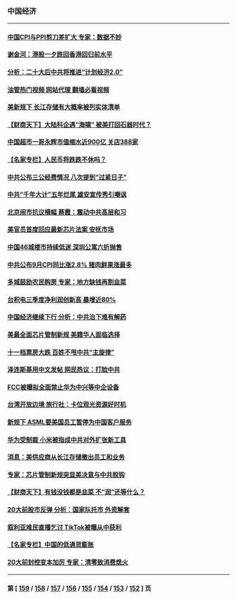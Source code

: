 ### 中国经济
---
#### [中国CPI与PPI剪刀差扩大 专家：数据不妙](../../pages/ncid283/n13845986.md?10152045) 
#### [谢金河：港股一夕跌回香港回归前水平](../../pages/ncid283/n13845858.md?10152045) 
#### [分析：二十大后中共将推进“计划经济2.0”](../../pages/ncid283/n13845828.md?10152045) 
#### [油管热门视频 网站代理 翻墙必看视频](http://209.222.30.114:81/youtube.html?10152045)
#### [美新规下 长江存储有大概率被列实体清单](../../pages/ncid283/n13845665.md?10152045) 
#### [【财商天下】大陆科企遇“海啸” 被美打回石器时代？](../../pages/ncid283/n13845742.md?10152045) 
#### [中国超市一哥永辉市值缩水近900亿 关店388家](../../pages/ncid283/n13845651.md?10152045) 
#### [【名家专栏】人民币将跌跌不休吗？](../../pages/ncid283/n13845412.md?10152045) 
#### [中共公布三公经费情况 八次提到“过紧日子”](../../pages/ncid283/n13845630.md?10152045) 
#### [中共“千年大计”五年烂尾 雄安宣传秀引嘲讽](../../pages/ncid283/n13845158.md?10152045) 
#### [北京闹市抗议横幅 蔡霞：震动中共高层和习](../../pages/ncid283/n13845505.md?10152045) 
#### [美官员首度回应最新芯片法案 安抚市场](../../pages/ncid283/n13845407.md?10152045) 
#### [中国46城楼市持续低迷 深圳公寓六折抛售](../../pages/ncid283/n13845148.md?10152045) 
#### [中共公布9月CPI同比涨2.8% 猪肉鲜果涨最多](../../pages/ncid283/n13845002.md?10152045) 
#### [多城鼓励农民购房 专家：地方缺钱再割韭菜](../../pages/ncid283/n13844904.md?10152045) 
#### [台积电三季度净利润创新高 暴增近80%](../../pages/ncid283/n13844867.md?10152045) 
#### [中国经济继续下行 分析：中共治下难有解药](../../pages/ncid283/n13844331.md?10152045) 
#### [美最全面芯片管制新规 美籍华人面临选择](../../pages/ncid283/n13844763.md?10152045) 
#### [十一档票房大跌 百姓不甩中共“主旋律”](../../pages/ncid283/n13844332.md?10152045) 
#### [泽连斯基用中文发帖 网民热议：打脸中共](../../pages/ncid283/n13844723.md?10152045) 
#### [FCC被曝拟全面禁止华为中兴等中企设备](../../pages/ncid283/n13844686.md?10152045) 
#### [台湾开放边境 旅行社：卡位观光资源好时机](../../pages/ncid283/n13844392.md?10152045) 
#### [新规下 ASML要美国员工暂停为中国客户服务](../../pages/ncid283/n13844245.md?10152045) 
#### [华为受制裁 小米被指成中共对外扩张新工具](../../pages/ncid283/n13844067.md?10152045) 
#### [消息：美供应商从长江存储撤出员工和业务](../../pages/ncid283/n13844051.md?10152045) 
#### [专家：芯片管制新规突显美决意与中共脱钩](../../pages/ncid283/n13844063.md?10152045) 
#### [【财商天下】有钱没钱都是韭菜 不“润”还等什么？](../../pages/ncid283/n13844028.md?10152045) 
#### [20大前股市反弹 分析：国家队托市 外资解套](../../pages/ncid283/n13843927.md?10152045) 
#### [叙利亚难民直播乞讨 TikTok被曝从中获利](../../pages/ncid283/n13843981.md?10152045) 
#### [【名家专栏】中国的低通货膨胀](../../pages/ncid283/n13843115.md?10152045) 
#### [20大前封控变本加厉 专家：清零致消费熄火](../../pages/ncid283/n13843919.md?10152045) 

---
#### 第 [ [159](./159.md?10152045) / [158](./158.md?10152045) / [157](./157.md?10152045) / [156](./156.md?10152045) / [155](./155.md?10152045) / [154](./154.md?10152045) / [153](./153.md?10152045) / [152](./152.md?10152045) ] 页
